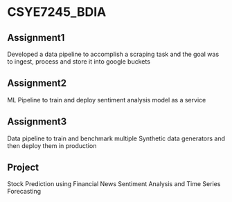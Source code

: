 # CSYE7245_BDIA


## Assignment1
Developed a data pipeline to accomplish a scraping task and the goal was to ingest, process and store it into google buckets

## Assignment2
ML Pipeline to train and deploy sentiment analysis model as a service

## Assignment3
Data pipeline to train and benchmark multiple Synthetic data generators and then deploy them in production

## Project
Stock Prediction using Financial News Sentiment Analysis and Time Series Forecasting

